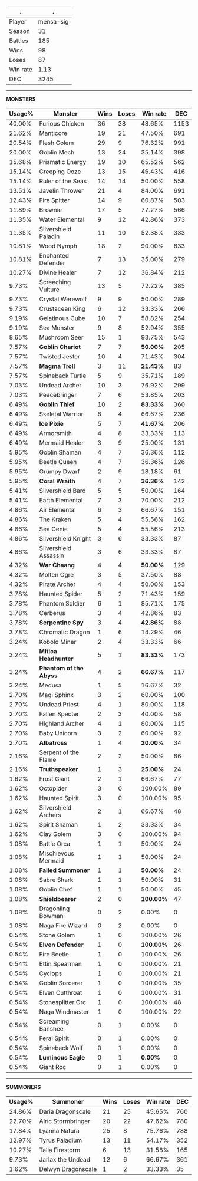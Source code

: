 .|.
|-|-
Player|mensa-sig
Season|31
Battles|185
Wins|98
Loses|87
Win rate|1.13
DEC|3245

---
**MONSTERS**

Usage%|Monster|Wins|Loses|Win rate|DEC|
-|-|-|-|-|-|
40.00%|Furious Chicken|36|38|48.65%|1153|
21.62%|Manticore|19|21|47.50%|691|
20.54%|Flesh Golem|29|9|76.32%|991|
20.00%|Goblin Mech|13|24|35.14%|398|
15.68%|Prismatic Energy|19|10|65.52%|562|
15.14%|Creeping Ooze|13|15|46.43%|416|
15.14%|Ruler of the Seas|14|14|50.00%|558|
13.51%|Javelin Thrower|21|4|84.00%|691|
12.43%|Fire Spitter|14|9|60.87%|503|
11.89%|Brownie|17|5|77.27%|566|
11.35%|Water Elemental|9|12|42.86%|373|
11.35%|Silvershield Paladin|11|10|52.38%|333|
10.81%|Wood Nymph|18|2|90.00%|633|
10.81%|Enchanted Defender|7|13|35.00%|279|
10.27%|Divine Healer|7|12|36.84%|212|
9.73%|Screeching Vulture|13|5|72.22%|385|
9.73%|Crystal Werewolf|9|9|50.00%|289|
9.73%|Crustacean King|6|12|33.33%|266|
9.19%|Gelatinous Cube|10|7|58.82%|254|
9.19%|Sea Monster|9|8|52.94%|355|
8.65%|Mushroom Seer|15|1|93.75%|543|
7.57%|**Goblin Chariot**|7|7|**50.00%**|205|
7.57%|Twisted Jester|10|4|71.43%|304|
7.57%|**Magma Troll**|3|11|**21.43%**|83|
7.57%|Spineback Turtle|5|9|35.71%|189|
7.03%|Undead Archer|10|3|76.92%|299|
7.03%|Peacebringer|7|6|53.85%|203|
6.49%|**Goblin Thief**|10|2|**83.33%**|360|
6.49%|Skeletal Warrior|8|4|66.67%|236|
6.49%|**Ice Pixie**|5|7|**41.67%**|206|
6.49%|Armorsmith|4|8|33.33%|113|
6.49%|Mermaid Healer|3|9|25.00%|131|
5.95%|Goblin Shaman|4|7|36.36%|112|
5.95%|Beetle Queen|4|7|36.36%|126|
5.95%|Grumpy Dwarf|2|9|18.18%|61|
5.95%|**Coral Wraith**|4|7|**36.36%**|142|
5.41%|Silvershield Bard|5|5|50.00%|164|
5.41%|Earth Elemental|7|3|70.00%|212|
4.86%|Air Elemental|6|3|66.67%|151|
4.86%|The Kraken|5|4|55.56%|162|
4.86%|Sea Genie|5|4|55.56%|213|
4.86%|Silvershield Knight|3|6|33.33%|87|
4.86%|Silvershield Assassin|3|6|33.33%|87|
4.32%|**War Chaang**|4|4|**50.00%**|129|
4.32%|Molten Ogre|3|5|37.50%|88|
4.32%|Pirate Archer|4|4|50.00%|153|
3.78%|Haunted Spider|5|2|71.43%|159|
3.78%|Phantom Soldier|6|1|85.71%|175|
3.78%|Cerberus|3|4|42.86%|83|
3.78%|**Serpentine Spy**|3|4|**42.86%**|88|
3.78%|Chromatic Dragon|1|6|14.29%|46|
3.24%|Kobold Miner|2|4|33.33%|66|
3.24%|**Mitica Headhunter**|5|1|**83.33%**|173|
3.24%|**Phantom of the Abyss**|4|2|**66.67%**|117|
3.24%|Medusa|1|5|16.67%|32|
2.70%|Magi Sphinx|3|2|60.00%|100|
2.70%|Undead Priest|4|1|80.00%|118|
2.70%|Fallen Specter|2|3|40.00%|58|
2.70%|Highland Archer|4|1|80.00%|115|
2.70%|Baby Unicorn|3|2|60.00%|92|
2.70%|**Albatross**|1|4|**20.00%**|34|
2.16%|Serpent of the Flame|2|2|50.00%|66|
2.16%|**Truthspeaker**|1|3|**25.00%**|24|
1.62%|Frost Giant|2|1|66.67%|77|
1.62%|Octopider|3|0|100.00%|89|
1.62%|Haunted Spirit|3|0|100.00%|95|
1.62%|Silvershield Archers|2|1|66.67%|48|
1.62%|Spirit Shaman|1|2|33.33%|34|
1.62%|Clay Golem|3|0|100.00%|94|
1.08%|Battle Orca|1|1|50.00%|24|
1.08%|Mischievous Mermaid|1|1|50.00%|24|
1.08%|**Failed Summoner**|1|1|**50.00%**|24|
1.08%|Sabre Shark|1|1|50.00%|31|
1.08%|Goblin Chef|1|1|50.00%|45|
1.08%|**Shieldbearer**|2|0|**100.00%**|47|
1.08%|Dragonling Bowman|0|2|0.00%|0|
1.08%|Naga Fire Wizard|0|2|0.00%|0|
0.54%|Stone Golem|1|0|100.00%|26|
0.54%|**Elven Defender**|1|0|**100.00%**|26|
0.54%|Fire Beetle|1|0|100.00%|26|
0.54%|Ettin Spearman|1|0|100.00%|21|
0.54%|Cyclops|1|0|100.00%|21|
0.54%|Goblin Sorcerer|1|0|100.00%|35|
0.54%|Elven Cutthroat|1|0|100.00%|31|
0.54%|Stonesplitter Orc|1|0|100.00%|48|
0.54%|Naga Windmaster|1|0|100.00%|22|
0.54%|Screaming Banshee|0|1|0.00%|0|
0.54%|Feral Spirit|0|1|0.00%|0|
0.54%|Spineback Wolf|0|1|0.00%|0|
0.54%|**Luminous Eagle**|0|1|**0.00%**|0|
0.54%|Giant Roc|0|1|0.00%|0|

---
**SUMMONERS**

Usage%|Summoner|Wins|Loses|Win rate|DEC|
-|-|-|-|-|-|
24.86%|Daria Dragonscale|21|25|45.65%|760|
22.70%|Alric Stormbringer|20|22|47.62%|780|
17.84%|Lyanna Natura|25|8|75.76%|788|
12.97%|Tyrus Paladium|13|11|54.17%|352|
10.27%|Talia Firestorm|6|13|31.58%|165|
9.73%|Jarlax the Undead|12|6|66.67%|361|
1.62%|Delwyn Dragonscale|1|2|33.33%|35|
